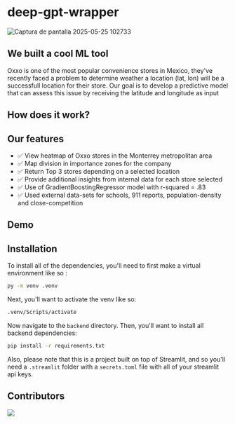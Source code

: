# deep-gpt-wrapper
![Captura de pantalla 2025-05-25 102733](https://github.com/user-attachments/assets/cdc3ac6c-285f-446b-9af4-7a38951e56ef)

## We built a cool ML tool
Oxxo is one of the most popular convenience stores in Mexico, they've recently faced a problem to determine weather a location (lat, lon) will be a successfull location for their store. Our goal is to develop a predictive model that can assess this issue by receiving the latitude and longitude as input

## How does it work?

## Our features
- ✅ View heatmap of Oxxo stores in the Monterrey metropolitan area
- ✅ Map division in importance zones for the company
- ✅ Return Top 3 stores depending on a selected location
- ✅ Provide additional insights from internal data for each store selected
- ✅ Use of GradientBoostingRegressor model with r-squared = .83
- ✅ Used external data-sets for schools, 911 reports, population-density and close-competition

## Demo 



## Installation

To install all of the dependencies, you'll need to first make a virtual environment like so :
```bash
py -m venv .venv
```
Next, you'll want to activate the venv like so:
```bash
.venv/Scripts/activate
```
Now navigate to the `backend` directory.
Then, you'll want to install all backend dependencies:
```bash
pip install -r requirements.txt
```

Also, please note that this is a project built on top of Streamlit, and so you'll need a `.streamlit` folder with a `secrets.toml` file with all of your streamlit api keys.


## Contributors

<a href="https://github.com/JocelynVelarde/deep-gpt-wrapper/graphs/contributors">
  <img src="https://contrib.rocks/image?repo=JocelynVelarde/deep-gpt-wrapper " />
</a>
